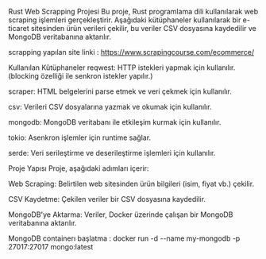 Rust Web Scrapping Projesi
Bu proje, Rust programlama dili kullanılarak web scraping işlemleri gerçekleştirir. Aşağıdaki kütüphaneler kullanılarak bir e-ticaret sitesinden ürün verileri çekilir, bu veriler CSV dosyasına kaydedilir ve MongoDB veritabanına aktarılır.

scrapping yapılan site linki : https://www.scrapingcourse.com/ecommerce/

Kullanılan Kütüphaneler
reqwest: HTTP istekleri yapmak için kullanılır. (blocking özelliği ile senkron istekler yapılır.)

scraper: HTML belgelerini parse etmek ve veri çekmek için kullanılır.

csv: Verileri CSV dosyalarına yazmak ve okumak için kullanılır.

mongodb: MongoDB veritabanı ile etkileşim kurmak için kullanılır.

tokio: Asenkron işlemler için runtime sağlar.

serde: Veri serileştirme ve deserileştirme işlemleri için kullanılır.

Proje Yapısı
Proje, aşağıdaki adımları içerir:

Web Scraping: Belirtilen web sitesinden ürün bilgileri (isim, fiyat vb.) çekilir.

CSV Kaydetme: Çekilen veriler bir CSV dosyasına kaydedilir.

MongoDB'ye Aktarma: Veriler, Docker üzerinde çalışan bir MongoDB veritabanına aktarılır.

MongoDB containerı başlatma :
docker run -d --name my-mongodb -p 27017:27017 mongo:latest
